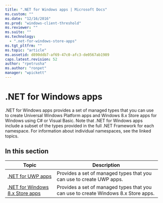 ```yaml
---
title: ".NET for Windows apps | Microsoft Docs"
ms.custom: ""
ms.date: "12/16/2016"
ms.prod: "windows-client-threshold"
ms.reviewer: ""
ms.suite: ""
ms.technology: 
  - ".net-for-windows-store-apps"
ms.tgt_pltfrm: ""
ms.topic: "article"
ms.assetid: d890ddb7-af69-47c0-afc3-de0567ab1989
caps.latest.revision: 52
author: "rpetrusha"
ms.author: "ronpet"
manager: "wpickett"
---
```

# .NET for Windows apps
.NET for Windows apps provides a set of managed types that you can use to create Universal Windows Platform apps and Windows 8.x Store apps for Windows using C# or Visual Basic. Note that .NET for Windows apps include a subset of the types provided in the full .NET Framework for each namespace. For information about individual namespaces, see the linked topics.  
  
## In this section  
  
|Topic|Description|  
|-----------|-----------------|  
|[.NET for UWP apps](../net-uwp/dotnet-for-uwp.md)|Provides a set of managed types that you can use to create UWP apps.|  
|[.NET for Windows 8.x Store apps](../net-uwp/dotnet-for-windows-8x-store-apps.md)|Provides a set of managed types that you can use to create Windows 8.x Store apps.|